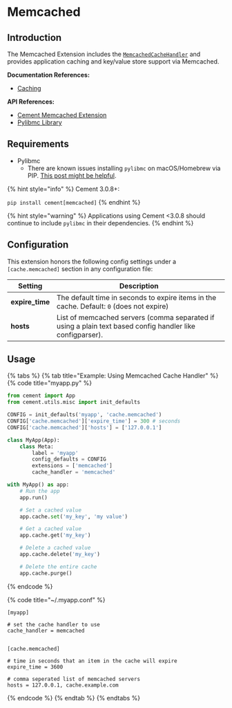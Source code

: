 # Memcached

## Introduction

The Memcached Extension includes the [`MemcachedCacheHandler`](https://cement.readthedocs.io/en/3.0/api/ext/ext\_memcached/#cement.ext.ext\_memcached.MemcachedCacheHandler) and provides application caching and key/value store support via Memcached.

**Documentation References:**

* [Caching](../core-foundation/caching.md)

**API References:**

* [Cement Memcached Extension](https://cement.readthedocs.io/en/3.0/api/ext/ext\_memcached/)
* [Pylibmc Library](http://sendapatch.se/projects/pylibmc/)

## Requirements

* Pylibmc
  * There are known issues installing `pylibmc` on macOS/Homebrew via PIP.  [This post might be helpful](http://stackoverflow.com/questions/14803310/error-when-install-pylibmc-using-pip).

{% hint style="info" %}
Cement 3.0.8+:

`pip install cement[memcached]`
{% endhint %}

{% hint style="warning" %}
Applications using Cement <3.0.8 should continue to include `pylibmc` in their dependencies.
{% endhint %}

## Configuration

This extension honors the following config settings under a `[cache.memcached]` section in any configuration file:

| **Setting**      | **Description**                                                                                           |
| ---------------- | --------------------------------------------------------------------------------------------------------- |
| **expire\_time** | The default time in seconds to expire items in the cache.  Default: `0` (does not expire)                 |
| **hosts**        | List of memcached servers (comma separated if using a plain text based config handler like configparser). |

## Usage

{% tabs %}
{% tab title="Example: Using Memcached Cache Handler" %}
{% code title="myapp.py" %}
```python
from cement import App
from cement.utils.misc import init_defaults

CONFIG = init_defaults('myapp', 'cache.memcached')
CONFIG['cache.memcached']['expire_time'] = 300 # seconds
CONFIG['cache.memcached']['hosts'] = ['127.0.0.1']

class MyApp(App):
    class Meta:
        label = 'myapp'
        config_defaults = CONFIG
        extensions = ['memcached']
        cache_handler = 'memcached'

with MyApp() as app:
    # Run the app
    app.run()

    # Set a cached value
    app.cache.set('my_key', 'my value')

    # Get a cached value
    app.cache.get('my_key')

    # Delete a cached value
    app.cache.delete('my_key')

    # Delete the entire cache
    app.cache.purge()
```
{% endcode %}

{% code title="~/.myapp.conf" %}
```
[myapp]

# set the cache handler to use
cache_handler = memcached


[cache.memcached]

# time in seconds that an item in the cache will expire
expire_time = 3600

# comma seperated list of memcached servers
hosts = 127.0.0.1, cache.example.com
```
{% endcode %}
{% endtab %}
{% endtabs %}
